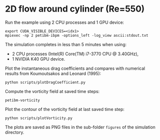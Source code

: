 # 2D flow around cylinder (Re=550)

Run the example using 2 CPU processes and 1 GPU device:

```
export CUDA_VISIBLE_DEVICES=<idx1>
mpiexec -np 2 petibm-ibpm -options_left -log_view ascii:stdout.txt
```

The simulation completes in less than 5 minutes when using:
- 2 CPU processes (Intel(R) Core(TM) i7-3770 CPU @ 3.40GHz),
- 1 NVIDIA K40 GPU device.

Plot the instantaneous drag coefficients and compares with numerical results
from Koumoutsakos and Leonard (1995):

```
python scripts/plotDragCoefficient.py
```

Compute the vorticity field at saved time steps:

```
petibm-vorticity
```

Plot the contour of the vorticity field at last saved time step:

```
python scripts/plotVorticity.py
```

The plots are saved as PNG files in the sub-folder `figures` of the simulation
directory.
